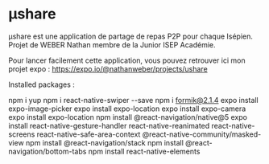 # µshare
µshare est une application de partage de repas P2P pour chaque Isépien.
Projet de WEBER Nathan membre de la Junior ISEP Académie.

Pour lancer facilement cette application, vous pouvez retrouver ici mon projet expo :
https://expo.io/@nathanweber/projects/ushare





Installed packages :

npm i yup
npm i react-native-swiper --save
npm i formik@2.1.4
expo install expo-image-picker
expo install expo-location
expo install expo-camera
expo install expo-location
npm install @react-navigation/native@5
expo install react-native-gesture-handler react-native-reanimated react-native-screens react-native-safe-area-context @react-native-community/masked-view
npm install @react-navigation/stack
npm install @react-navigation/bottom-tabs
npm install react-native-elements

